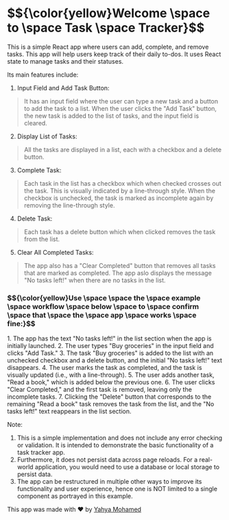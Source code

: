 <h1>$${\color{yellow}Welcome \space to \space Task \space Tracker}$$</h1>

This is a simple React app where users can add, complete, and remove tasks. This app will help users keep track of their daily to-dos. It uses React state to manage tasks and their statuses.

Its main features include:

1. Input Field and Add Task Button:
> It has an input field where the user can type a new task and a button to add the task to a list.
> When the user clicks the "Add Task" button, the new task is added to the list of tasks, and the input field is cleared.

2. Display List of Tasks:
> All the tasks are displayed in a list, each with a checkbox and a delete button.

3. Complete Task:
> Each task in the list has a checkbox which when checked crosses out the task. This is visually indicated by a line-through style.
> When the checkbox is unchecked, the task is marked as incomplete again by removing the line-through style.

4. Delete Task:
> Each task has a delete button which when clicked removes the task from the list.

5. Clear All Completed Tasks:
> The app also has a "Clear Completed" button that removes all tasks that are marked as completed.
> The app aslo displays the message "No tasks left!" when there are no tasks in the list.

<h3>$${\color{yellow}Use \space \space the \space example \space workflow \space below \space to \space confirm \space that \space the \space app \space works \space fine:}$$</h3>
1. The app has the text "No tasks left!" in the list section when the app is initially launched.
2. The user types "Buy groceries" in the input field and clicks "Add Task."
3. The task "Buy groceries" is added to the list with an unchecked checkbox and a delete button, and the initial "No tasks left!" text disappears.
4. The user marks the task as completed, and the task is visually updated (i.e., with a line-through).
5. The user adds another task, "Read a book," which is added below the previous one.
6. The user clicks "Clear Completed," and the first task is removed, leaving only the incomplete tasks.
7. Clicking the "Delete" button that corresponds to the remaining "Read a book" task removes the task from the list, and the "No tasks left!" text reappears in the list section.

Note:
1. This is a simple implementation and does not include any error checking or validation. It is intended to demonstrate the basic functionality of a task tracker app. 
2. Furthermore, it does not persist data across page reloads. For a real-world application, you would need to use a database or local storage to persist data.
3. The app can be restructured in multiple other  ways to improve its functionality and user experience, hence one is NOT limited to a single component as portrayed in this example.

This app was made with ❤️ by <a href="https://github.com/yahya-mohamed-1" target="_blank">Yahya Mohamed</a>
